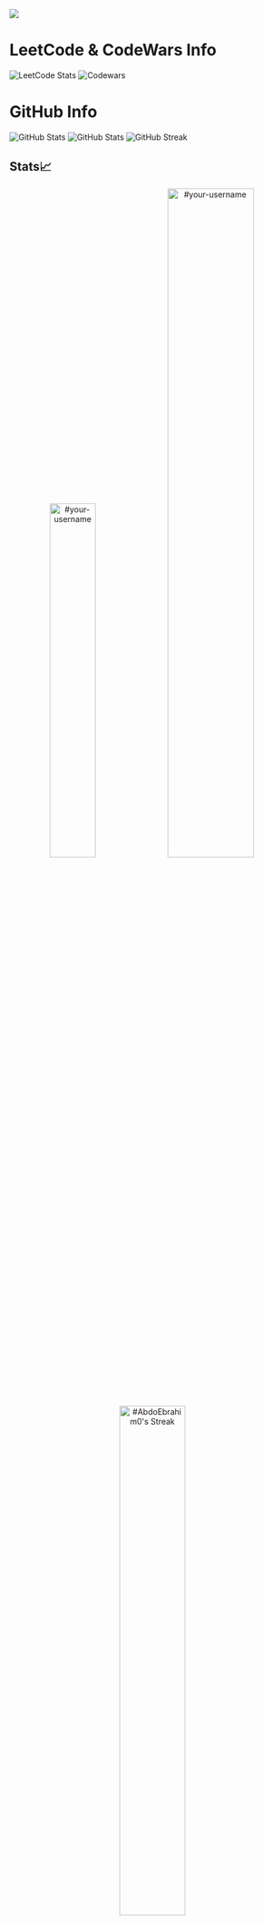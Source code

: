 
![](https://komarev.com/ghpvc/?username=AbdoEbrahim0&color=brightgreen)

# LeetCode & CodeWars Info 
![LeetCode Stats](https://leetcard.jacoblin.cool/abdoebrahim0?theme=dark&font=Martel%20Sans&ext=heatmap)
![Codewars](https://github.r2v.ch/codewars?user=AbdoEbrahim0&top_languages=true&theme=gradient&animation=true)
# GitHub Info 
![GitHub Stats](https://github-readme-stats.vercel.app/api?username=AbdoEbrahim0&theme=default&show_icons=true&hide_border=true&count_private=true)
![GitHub Stats](https://github-readme-stats.vercel.app/api/top-langs/?username=AbdoEbrahim0&theme=default&show_icons=true&hide_border=true&layout=compact)
![GitHub Streak](https://streak-stats.demolab.com/?user=AbdoEbrahim0&theme=dark)


## Stats📈
<p align="center">
<img width="40%" src="https://github-readme-stats.vercel.app/api/top-langs?username=AbdoEbrahim0&show_icons=true&theme=dracula&title_color=ff8000&text_color=ffffff&bg_color=6a6a6a&locale=en&layout=compact&hide_border=true" alt="#your-username" /> 
<img width="55%" src="https://github-readme-stats.vercel.app/api?username=AbdoEbrahim0&show_icons=true&theme=dracula&title_color=ff8000&text_color=ffffff&bg_color=6a6a6a&locale=en&hide_border=true" alt="#your-username" />
<img width="48%" src="https://github-readme-streak-stats.herokuapp.com/?user=AbdoEbrahim0&theme=highcontrast&hide_border=true" alt="#AbdoEbrahim0's Streak" />
</p>

<!--
<img src="https://streak-stats.demolab.com?user=AbdoEbrahim0&theme=default&hide_border=true" alt="AbdoEbrahim0's Streak in Github" />
--> 

 # Contribution Graph Activity
![GitHub Activity Graph](https://activity-graph.herokuapp.com/graph?username=AbdoEbrahim0&theme=dracula&hide_border=true)

<!--
**AbdoEbrahim0/AbdoEbrahim0** is a ✨ _special_ ✨ repository because its `README.md` (this file) appears on your GitHub profile.

Here are some ideas to get you started:

- 🔭 I’m currently working on ...
- 🌱 I’m currently learning ...
- 👯 I’m looking to collaborate on ...
- 🤔 I’m looking for help with ...
- 💬 Ask me about ...
- 📫 How to reach me: ...
- 😄 Pronouns: ...
- ⚡ Fun fact: ...
-->
